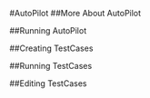 #AutoPilot
##More About AutoPilot

##Running AutoPilot

##Creating TestCases

##Running TestCases

##Editing TestCases